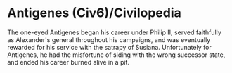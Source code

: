 # Antigenes (Civ6)/Civilopedia

The one-eyed Antigenes began his career under Philip II, served faithfully as Alexander's general throughout his campaigns, and was eventually rewarded for his service with the satrapy of Susiana. Unfortunately for Antigenes, he had the misfortune of siding with the wrong successor state, and ended his career burned alive in a pit.